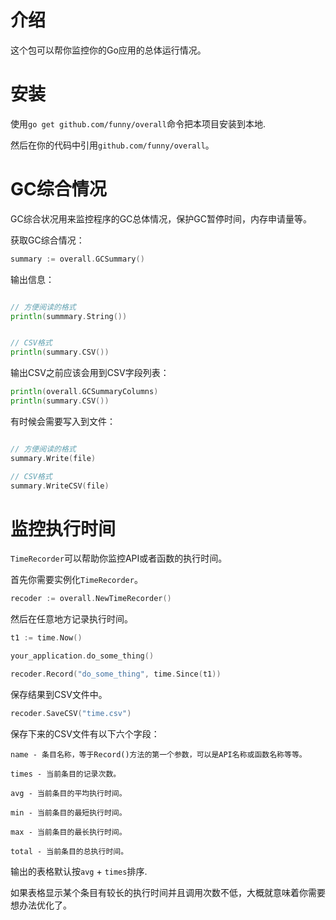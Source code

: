 介绍
====

这个包可以帮你监控你的Go应用的总体运行情况。

安装
====

使用`go get github.com/funny/overall`命令把本项目安装到本地.

然后在你的代码中引用`github.com/funny/overall`。

GC综合情况
=========

GC综合状况用来监控程序的GC总体情况，保护GC暂停时间，内存申请量等。

获取GC综合情况：

```go
summary := overall.GCSummary()
```

输出信息：

```go

// 方便阅读的格式
println(summmary.String())


// CSV格式
println(summary.CSV())
```

输出CSV之前应该会用到CSV字段列表：

```go
println(overall.GCSummaryColumns)
println(summary.CSV())
```

有时候会需要写入到文件：

```go

// 方便阅读的格式
summary.Write(file)

// CSV格式
summary.WriteCSV(file)
```

监控执行时间
==========

`TimeRecorder`可以帮助你监控API或者函数的执行时间。

首先你需要实例化`TimeRecorder`。

```go
recoder := overall.NewTimeRecorder()
```

然后在任意地方记录执行时间。

```go
t1 := time.Now()

your_application.do_some_thing()

recoder.Record("do_some_thing", time.Since(t1))
```

保存结果到CSV文件中。

```go
recoder.SaveCSV("time.csv")
```

保存下来的CSV文件有以下六个字段：

```
name - 条目名称，等于Record()方法的第一个参数，可以是API名称或函数名称等等。

times - 当前条目的记录次数。

avg - 当前条目的平均执行时间。

min - 当前条目的最短执行时间。

max - 当前条目的最长执行时间。

total - 当前条目的总执行时间。
```

输出的表格默认按`avg` + `times`排序.

如果表格显示某个条目有较长的执行时间并且调用次数不低，大概就意味着你需要想办法优化了。
